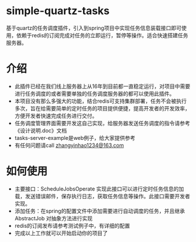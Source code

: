 # simple-quartz-tasks
基于quartz的任务调度插件，引入到spring项目中实现任务信息装载接口即可使用，依赖于redis的订阅完成对任务的立即运行，暂停等操作。适合快速搭建任务服务器。
# 介绍
  * 此插件已经在我们线上服务器上从16年到目前都一直稳定运行，对项目中需要进行任务调度的或者需要单独的任务调度服务器的都可以使用此插件。
  * 本项目没有那么多强大的功能，结合redis可支持集群部署，任务不会被执行多次，旨在给需要简单的定时任务的项目提供便捷，提高开发者的开发效率，方便开发者快速完成任务进行交付。
  * 任务调度管理界面需要开发这自己实现，给服务器发送任务调度的指令请参考《设计说明.doc》文档
  * tasks-server-example是web例子，给大家提供参考
  * 有任何问题请call zhangyinhao1234@163.com
# 如何使用
  * 主要接口：ScheduleJobsOperate 实现此接口可以进行定时任务信息的加载，发送错误邮件，保存执行日志，获取任务信息等操作。此接口需要开发者实现。
  * 添加任务：在spring的配置文件中添加需要进行自动调度的任务，并且继承 AbstractJob 对抽象方法进行实现
  * redis的订阅发布请参考测试例子中，有详细的配置
  * 完成以上工作就可以开始启动你的项目了

